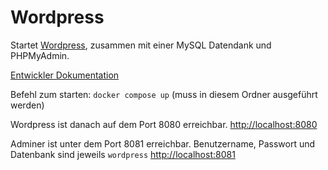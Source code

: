 # Wordpress

Startet [Wordpress](https://wordpress.org), zusammen mit einer MySQL Datendank und PHPMyAdmin. 

[Entwickler Dokumentation](https://codex.wordpress.org/)

Befehl zum starten: ```docker compose up``` (muss in diesem Ordner ausgeführt werden)

Wordpress ist danach auf dem Port 8080 erreichbar. [http://localhost:8080](http://localhost:8080)

Adminer ist unter dem Port 8081 erreichbar. Benutzername, Passwort und Datenbank sind jeweils ```wordpress``` [http://localhost:8081](http://localhost:8081)